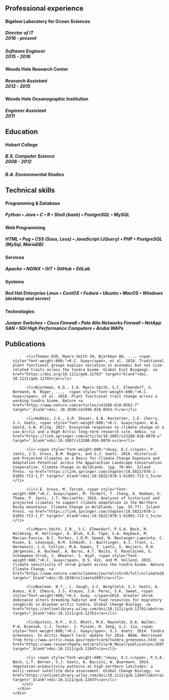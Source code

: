 #  

<style>
  .bot-marg-10 {
    margin-bottom: 0px !important;
  }

</style>

<div class="resume">
  <div class="row">
    <div class="col-lg-12"><a name="experience"></a>
      <h2>Professional experience</h2>
    </div>
    <div class="col-lg-12">
      <h4>Bigelow Laboratory for Ocean Sciences</h4>
      <h5 class="position">Director of IT
        <div class="pull-right">2016 - present</div>
      </h5>
      <h5 class="position">Software Engineer
        <div class="pull-right">2015 - 2016</div>
      </h5>
      <h4>Woods Hole Research Center</h4>
      <h5 class="position">Research Assistant
        <div class="pull-right">2012 - 2015</div>
      </h5>
      <h4>Woods Hole Oceanographic Institution</h4>
      <h5 class="position">Engineer Assistant
        <div class="pull-right">2011</div>
      </h5>
      <!-- <h4>Global Partnerships for Health and Education</h4>
      <h5 class="position">Web Developer
        <div class="pull-right">2006-2010</div>
      </h5> -->
    </div>
  </div>
  <div class="row">
    <div class="col-lg-12"><a name="experience"></a>
      <h2>Education</h2>
    </div>
    <div class="col-lg-12">
      <h4>Hobart College</h4>
      <h5 class="position">B.S. Computer Science
        <div class="pull-right">2008 - 2012</div>
      </h5>
      <h5 class="position">B.A. Environmental Studies</h5>
    </div>
  </div>
  <div class="row">
    <div class="col-lg-12"><a name="experience"></a>
      <h2>Technical skills</h2>
    </div>
    <div class="col-lg-12">
      <h4>Programming & Database</h4>
      <h5>Python &bull; Java &bull; C &bull; R &bull; Shell (bash) &bull; PostgreSQL &bull; MySQL</h5>
      <h4>Web Programming</h4>
      <h5>HTML &bull; Pug &bull; CSS (Sass, Less) &bull; JavaScript (JQuery) &bull; PHP &bull; PostgreSQL (MySql, MariaDB)</h5>
      <h4>Services</h4>
      <h5>Apache &bull; NGINX &bull; GIT &bull; GitHub &bull; GitLab</h5>
      <h4>Systems</h4>
      <h5>Red Hat Enterprise Linux &bull; CentOS &bull; Fedora &bull; Ubuntu &bull; MacOS &bull; Windows (desktop and server)</h5>
      <h4>Technologies</h4>
      <h5>Juniper Switches &bull; Cisco Firewall &bull; Palo Alto Networks Firewall &bull; NetApp SAN &bull; SGI High Performance Computers &bull; Aruba WAPs</h5>
    </div>
  </div>
  <div class="row">
    <div class="col-lg-12"><a name="experience"></a>
      <h2>Publications</h2>
    </div>
    <div class="col-lg-12">
      <h4></h4>
      <div style="word-wrap:break-word;" class="section">
        <ul class="pubs">
          
          <li>Thomas HJD, Myers‐Smith IH, Bjorkman AD, ..., <span style="font-weight:600;">K.C. Guay</span>, et al. 2018. Traditional plant functional groups explain variation in economic but not size‐related traits across the tundra biome. Global Ecol Biogeogr. <a href="https://doi.org/10.1111/geb.12783" target="blank">doi: 10.1111/geb.12783</a></li>
          
          <li>Bjorkman, A.D., I.H. Myers-Smith, S.C. Elmendorf, S. Normand, N. Rüger, ...,  <span style="font-weight:600;">K.C. Guay</span>, et al. 2018. Plant functional trait change across a warming tundra biome. Nature <a href="https://www.nature.com/articles/s41586-018-0563-7" target="_blank">doi: 10.1038/s41586-018-0563-7</a></li>

          <li>Hobbie, J.E., G.R. Shaver, E.B. Rastetter, J.E. Cherry, S.J. Goetz, <span style="font-weight:600;">K.C. Guay</span>, W.A. Gould, G.W. Kling. 2017. Ecosystem responses to climate change at a Low Arctic and a High Arctic long-term research site. Ambio. <a href="https://link.springer.com/article/10.1007/s13280-016-0870-x" target="_blank">doi:10.1007/s13280-016-0870-x</a></li>

          <li> <span style="font-weight:600;">Guay, K.C.</span>, P. Jantz, J.E. Gross, B.M. Rogers, and S.J. Goetz. 2016. Historical and Projected Climates as a Basis for Climate Change Exposure and Adaptation Potential across the Appalachian Landscape Conservation Cooperative. Climate Change in Wildlands. (pp. 78-94). Island Press. <a href="https://link.springer.com/chapter/10.5822/978-1-61091-713-1_5" target="_blank">doi:10.5822/978-1-61091-713-1_5</a></li>
          
          <li>J.E. Gross, M. Tercek, <span style="font-weight:600;">K.C. Guay</span>, M. Talbert, T. Chang, A. Rodman, D. Thoma, P. Jantz, J.T. Morisette. 2016. Analyses of historical and projected climates to support climate adaptation in the Northern Rocky mountains. Climate Change in Wildlands. (pp. 55-77). Island Press. <a href="https://link.springer.com/chapter/10.5822/978-1-61091-713-1_5" target="_blank">doi:10.5822/978-1-61091-713-1_5</a></li>

          <li>Myers-Smith, I.H., S.C. Elmendorf, P.S.A. Beck, M. Wilmking, M. Hallinger, D. Blok, K.D. Tape, S.A. Rayback, M. Macias-Fauria, B.C. Forbes, J.D.M. Speed, N. Boulanger-Lapointe, C. Rixen, E. Lévesque, N.M. Schmidt, C. Baittinger, A.J. Trant, L. Hermanutz, L.S. Collier, M.A. Dawes, T. Lantz, S. Weijers, R.H. Jørgensen, A. Buchwal, A. Buras, A.T. Naito, V. Ravolainen, G. Schaepman-Strub, J. Wheeler, S. Wipf, <span style="font-weight:600;">K.C. Guay</span>, D.S. Hik, and M. Vellend. 2015. Climate sensitivity of shrub growth across the tundra biome. Nature Climate Change. <a href="https://www.nature.com/nclimate/journal/v5/n9/full/nclimate2697.html" target="_blank">doi:10.1038/nclimate2697</a></li>

          <li>Boelman, N.T., L. Gough, J.C. Wingfield, S.J. Goetz, A. Asmus, H.E. Chmura, J.S. Krause, J.H. Perez, S.K. Sweet, <span style="font-weight:600;">K.C. Guay. </span>2014. Greater shrub dominance alters breeding habitat and food resources for migratory songbirds in Alaskan arctic tundra. Global Change Biology. <a href="https://onlinelibrary.wiley.com/doi/10.1111/gcb.12761/abstract" target="_blank">doi:10.1111/gcb.12761</a></li>
          
          <li>Epstein, H.P., U.S. Bhatt, M.K. Raynolds, D.A. Walker, P.A. Bieniek, C.J. Tucker, J. Pinzon, H. Zeng, G.J. Jia, <span style="font-weight:600;">K.C. Guay</span>, S.J. Goetz. 2014. Tundra Greenness. In Arctic Report Card: Update for 2014. NOAA. Retrieved from http://www.arctic.noaa.gov/reportcard/tundra_greenness.html <a href="https://www.researchgate.net/profile/W_Meier/publication/269703124_Sea_Ice_in_Arctic_Report_Card_2014/links/5498e5870cf2519f5a1deaa7.pdf" target="_blank">doi:10.1111/gcb.12647</a></li>
          
          <li> <span style="font-weight:600;">Guay, K.C.</span>, P.S.A. Beck, L.T. Berner, S.J. Goetz, A. Baccini, W. Buermann. 2014. Vegetation productivity patterns at high northern latitudes: a multi-sensor satellite data assessment. Global Change Biology. <a href="https://onlinelibrary.wiley.com/doi/10.1111/gcb.12647/abstract" target="_blank">doi:10.1111/gcb.12647</a></li>
        </ul>
      </div>
    </div>
  </div>
</div>